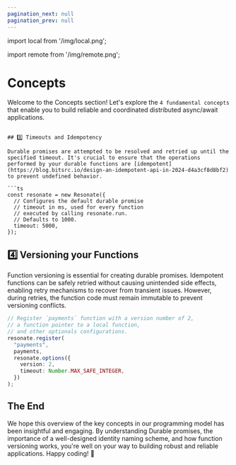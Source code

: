 ```yaml
---
pagination_next: null
pagination_prev: null
---
```


import local from '/img/local.png';

import remote from '/img/remote.png';

# Concepts

Welcome to the Concepts section! Let's explore the `4 fundamental concepts` that enable you to build reliable and coordinated distributed async/await applications.

````

## 3️⃣ Timeouts and Idempotency

Durable promises are attempted to be resolved and retried up until the specified timeout. It's crucial to ensure that the operations performed by your durable functions are [idempotent](https://blog.bitsrc.io/design-an-idempotent-api-in-2024-d4a3cf8d8bf2) to prevent undefined behavior.

```ts
const resonate = new Resonate({
  // Configures the default durable promise
  // timeout in ms, used for every function
  // executed by calling resonate.run.
  // Defaults to 1000.
  timeout: 5000,
});
````

## 4️⃣ Versioning your Functions

Function versioning is essential for creating durable promises. Idempotent functions can be safely retried without causing unintended side effects, enabling retry mechanisms to recover from transient issues. However, during retries, the function code must remain immutable to prevent versioning conflicts.

```ts
// Register `payments` function with a version number of 2,
// a function pointer to a local function,
// and other optionals configurations.
resonate.register(
  "payments",
  payments,
  resonate.options({
    version: 2,
    timeout: Number.MAX_SAFE_INTEGER,
  })
);
```

## The End

We hope this overview of the key concepts in our programming model has been insightful and engaging. By understanding Durable promises, the importance of a well-designed identity naming scheme, and how function versioning works, you're well on your way to building robust and reliable applications. Happy coding! 🚀
